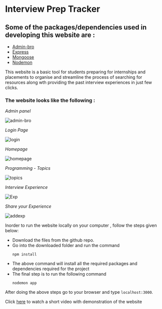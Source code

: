 # **Interview Prep Tracker**

## Some of the packages/dependencies used in developing this website are : 

*   [Admin-bro](https://adminbro.com/section-modules.html)
*   [Express](http://expressjs.com/)
*   [Mongoose](https://mongoosejs.com/docs/)
*   [Nodemon](https://nodemon.io/)

This website is a basic tool for students preparing for internships and placements to organise and streamline the process of searching for resources along wth providing the past interview experiences in just few clicks.

### The website looks like the following : 
*Admin panel*

![admin-bro](https://user-images.githubusercontent.com/45677985/107876050-83a50f00-6ee9-11eb-95cf-b0c21b1119c1.png)

*Login Page*

![login](https://user-images.githubusercontent.com/45677985/107876058-8869c300-6ee9-11eb-827f-f23884c0038e.png)

*Homepage*

![homepage](https://user-images.githubusercontent.com/45677985/107876064-8bfd4a00-6ee9-11eb-8142-228425341d80.png)

*Programming - Topics*

![topics](https://user-images.githubusercontent.com/45677985/107876066-8d2e7700-6ee9-11eb-830f-5c9e5d2bae38.png)

*Interview Experience*

![Exp](https://user-images.githubusercontent.com/45677985/107876062-8acc1d00-6ee9-11eb-9d90-550959632d53.png)

*Share your Experience*

![addexp](https://user-images.githubusercontent.com/45677985/107876061-8a338680-6ee9-11eb-8d9b-c44264b809e5.png)

Inorder to run the website locally on your computer , follow the steps given below:

*   Download the files from the github repo.
*    Go into the downloaded folder and run the command 
        ```
        npm install
        ```
*   The above command will install all the required packages and dependencies required for the project
*   The final step is to run the following command 
    ```
    nodemon app
    ```
After doing the above steps go to your browser and type `localhost:3000`.

Click [here](https://youtu.be/eizymb_YDo4) to watch a short video with demonstration of the website
